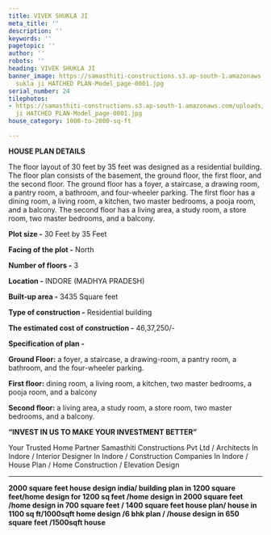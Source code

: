 ```yaml
---
title: VIVEK SHUKLA JI
meta_title: ''
description: ''
keywords: ''
pagetopic: ''
author: ''
robots: ''
heading: VIVEK SHUKLA JI
banner_image: https://samasthiti-constructions.s3.ap-south-1.amazonaws.com/uploads/vivek
  sukla ji HATCHED PLAN-Model_page-0001.jpg
serial_number: 24
tilephotos:
- https://samasthiti-constructions.s3.ap-south-1.amazonaws.com/uploads/vivek sukla
  ji HATCHED PLAN-Model_page-0001.jpg
house_category: 1000-to-2000-sq-ft

---
```

**HOUSE PLAN DETAILS**

The floor layout of 30 feet by 35 feet was designed as a residential building. The floor plan consists of the basement, the ground floor, the first floor, and the second floor. The ground floor has a foyer, a staircase, a drawing room, a pantry room, a bathroom, and four-wheeler parking. The first floor has a dining room, a living room, a kitchen, two master bedrooms, a pooja room, and a balcony. The second floor has a living area, a study room, a store room, two master bedrooms, and a balcony.

**Plot size -** 30 Feet by 35 Feet

**Facing of the plot -** North

**Number of floors -** 3

**Location -** INDORE (MADHYA PRADESH)

**Built-up area -** 3435 Square feet

**Type of construction -** Residential building

**The estimated cost of construction -** 46,37,250/-

**Specification of plan -**

**Ground Floor:** a foyer, a staircase, a drawing-room, a pantry room, a bathroom, and the four-wheeler parking.

**First floor:** dining room, a living room, a kitchen, two master bedrooms, a pooja room, and a balcony

**Second floor:** a living area, a study room, a store room, two master bedrooms, and a balcony.

**“INVEST IN US TO MAKE YOUR INVESTMENT BETTER”**

Your Trusted Home Partner Samasthiti Constructions Pvt Ltd / Architects In Indore / Interior Designer In Indore / Construction Companies In Indore / House Plan / Home Construction / Elevation Design

***

  
**2000 square feet house design india/ building plan in 1200 square feet/home design for 1200 sq feet /home design in 2000 square feet /home design in 700 square feet / 1400 square feet house plan/ house in 1100 sq ft/1000sqft home design /6 bhk plan / /house design in 650 square feet /1500sqft house**